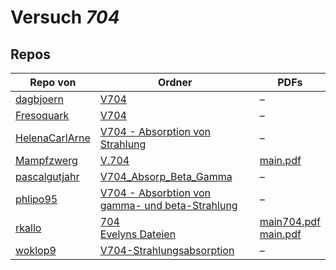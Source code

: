 # Versuch *704*

## Repos

|                Repo von                |                                                                              Ordner                                                                               |                                                                                                                       PDFs                                                                                                                        |
|----------------------------------------|-------------------------------------------------------------------------------------------------------------------------------------------------------------------|---------------------------------------------------------------------------------------------------------------------------------------------------------------------------------------------------------------------------------------------------|
|[dagbjoern](../repo/dagbjoern)          |[V704](https://github.com/dagbjoern/AP-Physik/tree/master/V704)                                                                                                    |–                                                                                                                                                                                                                                                  |
|[Fresoquark](../repo/Fresoquark)        |[V704](https://github.com/Fresoquark/Anfaengerpraktikum/tree/master/V704)                                                                                          |–                                                                                                                                                                                                                                                  |
|[HelenaCarlArne](../repo/HelenaCarlArne)|[V704 - Absorption  von Strahlung](https://github.com/HelenaCarlArne/ProtokolleAP/tree/master/V704%20-%20Absorption%20%20von%20Strahlung)                          |–                                                                                                                                                                                                                                                  |
|[Mampfzwerg](../repo/Mampfzwerg)        |[V.704](https://github.com/Mampfzwerg/Praktikum/tree/master/V.704)                                                                                                 |[main.pdf](https://docs.google.com/viewer?url=https://raw.githubusercontent.com/Mampfzwerg/Praktikum/master/V.704/latex-template/main.pdf)                                                                                                         |
|[pascalgutjahr](../repo/pascalgutjahr)  |[V704_Absorp_Beta_Gamma](https://github.com/pascalgutjahr/Praktikum-1/tree/master/V704_Absorp_Beta_Gamma)                                                          |–                                                                                                                                                                                                                                                  |
|[phlipo95](../repo/phlipo95)            |[V704 - Absorbtion von gamma- und beta-Strahlung](https://github.com/phlipo95/AP-Praktikum/tree/master/V704%20-%20Absorbtion%20von%20gamma-%20und%20beta-Strahlung)|–                                                                                                                                                                                                                                                  |
|[rkallo](../repo/rkallo)                |[704](https://github.com/rkallo/APWS1718/tree/master/704)<br/>[Evelyns Dateien](https://github.com/rkallo/APWS1718/tree/master/Evelyns%20Dateien)                  |[main704.pdf](https://docs.google.com/viewer?url=https://raw.githubusercontent.com/rkallo/APWS1718/master/704/main704.pdf)<br/>[main.pdf](https://docs.google.com/viewer?url=https://raw.githubusercontent.com/rkallo/APWS1718/master/704/main.pdf)|
|[woklop9](../repo/woklop9)              |[V704-Strahlungsabsorption](https://github.com/woklop9/Anfaengerpraktikum/tree/master/V704-Strahlungsabsorption)                                                   |–                                                                                                                                                                                                                                                  |
